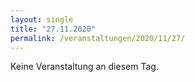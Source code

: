 ```yaml
---
layout: single
title: "27.11.2020"
permalink: /veranstaltungen/2020/11/27/
---
```


Keine Veranstaltung an diesem Tag.
